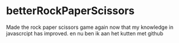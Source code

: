 # betterRockPaperScissors
Made the rock paper scissors game again now that my knowledge in javascrcipt has improved.
en nu ben ik aan het kutten met github